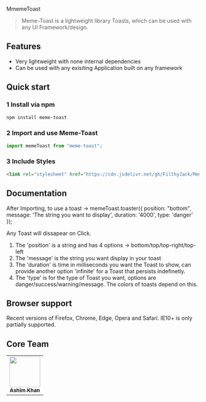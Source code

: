 MmemeToast

> Meme-Toast is a lightweight library Toasts, which can be used with any UI Framework/design.

## Features

* Very lightweight with none internal dependencies
* Can be used with any exisiting Application built on any framework



## Quick start


### 1 Install via npm

```bash
npm install meme-toast
```

### 2 Import and use Meme-Toast
```javascript
import memeToast from "meme-toast";


```

### 3 Include Styles

```html
<link rel="stylesheet" href="https://cdn.jsdelivr.net/gh/FilthyJack/Meme-Toast/style.css">
```
## Documentation

After Importing, to use a toast -> 
memeToast.toaster({
            position: "bottom",
            message: 'The string you want to display',
            duration: '4000',
            type: 'danger'
});

Any Toast will dissapear on Click.

1. The 'position' is a string and has 4 options -> bottom/top/top-right/top-left
2. The 'message' is the string you want display in your toast
3. The 'duration' is time in milliseconds you want the Toast to show, can provide another option 
    'infinite' for a Toast that persists indefinetly.
4. The 'type' is for the type of Toast you want, options are danger/success/warning/message. The 
    colors of toasts depend on this.

## Browser support

Recent versions of Firefox, Chrome, Edge, Opera and Safari. IE10+ is only partially supported.



## Core Team

<table>
  <tr>
    <td align="center"><a href="https://www.linkedin.com/in/ashim-khan"><img src="https://github.com/sheen07ashim/Portfolio/blob/main/src/assets/potrait1.jpg" width="80px;" alt=""/><br /><sub><b>Ashim Khan</b></sub></a><br /></td>
  </tr>
</table>


